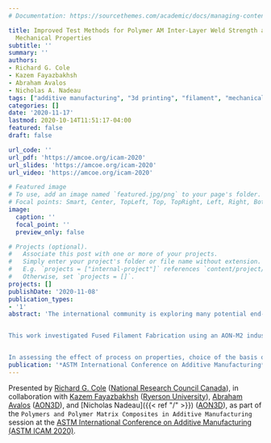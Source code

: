 ```yaml
---
# Documentation: https://sourcethemes.com/academic/docs/managing-content/

title: Improved Test Methods for Polymer AM Inter-Layer Weld Strength and Filament
  Mechanical Properties
subtitle: ''
summary: ''
authors:
- Richard G. Cole
- Kazem Fayazbakhsh
- Abraham Avalos
- Nicholas A. Nadeau
tags: ["additive manufacturing", "3d printing", "filament", "mechanical", "test methods","coupons", "", "layer", "method", "properties", "shear", "strength", ""]
categories: []
date: '2020-11-17'
lastmod: 2020-10-14T11:51:17-04:00
featured: false
draft: false

url_code: ''
url_pdf: 'https://amcoe.org/icam-2020'
url_slides: 'https://amcoe.org/icam-2020'
url_video: 'https://amcoe.org/icam-2020'

# Featured image
# To use, add an image named `featured.jpg/png` to your page's folder.
# Focal points: Smart, Center, TopLeft, Top, TopRight, Left, Right, BottomLeft, Bottom, BottomRight.
image:
  caption: ''
  focal_point: ''
  preview_only: false

# Projects (optional).
#   Associate this post with one or more of your projects.
#   Simply enter your project's folder or file name without extension.
#   E.g. `projects = ["internal-project"]` references `content/project/deep-learning/index.md`.
#   Otherwise, set `projects = []`.
projects: []
publishDate: '2020-11-08'
publication_types:
- '1'
abstract: 'The international community is exploring many potential end-uses for polymer additive manufacturing. However, significant issues must be addressed before broad application can occur, in particular understanding the relationships between materials, processes, and final part properties. Key to these issues is having reliable test methods to measure properties of interest.


This work investigated Fused Filament Fabrication using an AON-M2 industrial printer. Other research has shown layer-to-layer weld strength (i.e. Z-direction strength) is typically the weakest property. Past work has also shown this property difficult to measure, with significant data scatter and poor failure modes common for tensile specimens printed vertically. Using ABS, the current work investigated in-plane shear testing to interrogate layer-to-layer weld strength, based on ASTM D3846 which uses a notched specimen in compression to load the gauge section. Further, a modified version of D3846 was investigated using much smaller “mini-shear coupons”. Both test methods were found to provide good failure modes and very consistent results, with Coefficients of Variation (CVs) of 5% or less. Also, the modified test method allowed direct measurement of gauge section strain, thereby providing shear modulus. These test methods will now permit detailed investigation of the effect of process parameters on layer-to-layer weld strength.


In assessing the effect of process on properties, choice of the basis of comparison, i.e. “maximum achievable property”, is important. While many researchers use injection molded properties, the authors believe this is misleading since the injection molding process itself affects properties. Instead, the authors investigated measurement of the polymer filament directly. New test methods for filament tension and shear were developed which provided very good CVs, and showed interesting relationships between “as printed” coupon properties and filament properties. The shear results show the “as printed” coupon layer-to-layer weld strength to be reduced approximately 10% from the filament strength. '
publication: '*ASTM International Conference on Additive Manufacturing*'
---
```



Presented by [Richard G. Cole](https://www.linkedin.com/in/rick-cole-59354b22/) ([National Research Council Canada](https://nrc.canada.ca/en)), in collaboration with [Kazem Fayazbakhsh](https://www.ryerson.ca/aerospace/people/faculty/kazem-fayazbakhsh/) ([Ryerson University](https://www.ryerson.ca/)), [Abraham Avalos](https://www.linkedin.com/in/abraham-avalos-94315951/) ([AON3D](https://www.aon3d.com/)), and [Nicholas Nadeau]({{< ref "/" >}}) ([AON3D](https://www.aon3d.com/)), as part of the `Polymers and Polymer Matrix Composites in Additive Manufacturing` session at the [ASTM International Conference on Additive Manufacturing (ASTM ICAM 2020)](https://amcoe.org/icam-2020).

